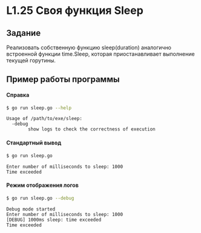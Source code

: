 # L1.25 Своя функция Sleep
## Задание
Реализовать собственную функцию sleep(duration) аналогично встроенной функции time.Sleep, которая приостанавливает выполнение текущей горутины.
## Пример работы программы
#### Справка
```bash
$ go run sleep.go --help
```
```
Usage of /path/to/exe/sleep:
  -debug
    	show logs to check the correctness of execution
```

#### Стандартный вывод 
```bash
$ go run sleep.go
```
```
Enter number of milliseconds to sleep: 1000
Time exceeded
```

#### Режим отображения логов
```bash 
$ go run sleep.go --debug
```
```
Debug mode started
Enter number of milliseconds to sleep: 1000
[DEBUG] 1000ms sleep: time exceeded
Time exceeded
```
